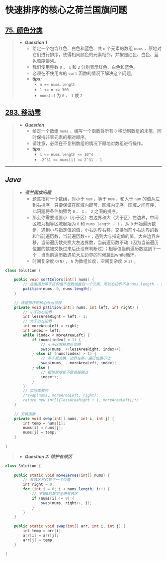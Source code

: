 # 快速排序的核心之荷兰国旗问题

## [75. 颜色分类](https://leetcode.cn/problems/sort-colors/)

> - ***Question 1***
>   - 给定一个包含红色、白色和蓝色、共 `n` 个元素的数组 `nums` ，原地对它们进行排序，使得相同颜色的元素相邻，并按照红色、白色、蓝色顺序排列。
>   - 我们使用整数 `0` 、 `1` 和 `2` 分别表示红色、白色和蓝色。
>   - 必须在不使用库的 `sort` 函数的情况下解决这个问题。
>   - ***tips:***
>     - `n == nums.length`
>     - `1 <= n <= 300`
>     - `nums[i]` 为 `0` 、 `1` 或  `2`

## [283. 移动零](https://leetcode.cn/problems/move-zeroes/)

> - ***Question***
>   - 给定一个数组 `nums` ，编写一个函数将所有 `0` 移动到数组的末尾，同时保持非零元素的相对顺序。
>   - 请注意，必须在不复制数组的情况下原地对数组进行操作。
>   - ***tips:***
>     - `1 <= nums.length <= 10^4`
>     - `-2^31 <= nums[i] <= 2^31 - 1`

---

## *Java*

> - ***荷兰国旗问题***
>   - 题意指将一个数组，对小于 `num` ，等于 `num` ，和大于 `num` 的值从左到右排序，只要保证在区域内即可，区域内无序，区域之间有序，此问题将条件加强为 `0` 、 `1` 、 `2` 之间的排序。
>   - 那么你需要设置小（小于区）右边界和大（大于区）左边界，中间区域为相等区域起始为 `0` 和 `nums.length - 1` ，从 `0` 开始遍历数组，遇到小与指定值的值，小右边界右移，交换当前小右边界的数和当前遍历数，当前遍历数++；遇到大与指定值的值，大左边界左移，当前遍历数交换大左边界数，当前遍历数不动（因为当前遍历位置的数被交换过来后还没有判断过）；相等值当前遍历数跳到下一个；当当前遍历数遇见大左边界的时候跳出while循环。
>   - 时间复杂度 `O(N)` ， `N` 为数组长度，空间复杂度 `O(1)` 。

```java
class Solution {
    
    public void sortColors(int[] nums) {
        // 这里因为等于区的值不是数组最后一个元素，所以右边界不从nums.length - 1开始
        patition(nums, 0, nums.length);
    }
    
    // 快速排序的核心分治过程
    private void patition(int[] nums, int left, int right) {
        // 小于的右边界
        int lessAreaRight = left - 1;
        // 大于的左边界
        int moreAreaLeft = right;
        int index = left;
        while (index < moreAreaLeft) {
            if (nums[index] < 1) {
                // 小于区右移然后交换
                swap(nums, ++lessAreaRight, index++);
            } else if (nums[index] > 1) {
                // 等于就交换，边界左移，遍历位置不动
                swap(nums, --moreAreaLeft, index);
            } else {
                // 相等就啥都不做直接跳过
                index++;
            }
        }
        // 实际需要的
        /*swap(nums, moreAreaLeft, right);
        return new int[]{lessAreaRight + 1, moreAreaLeft};*/
    }
    
    // 交换函数
    private void swap(int[] nums, int i, int j) {
        int temp = nums[i];
        nums[i] = nums[j];
        nums[j] = temp;
    }
    
}
```

> - ***Question 2: 维护有效区***

```java
class Solution {
    
    public static void moveZeroes(int[] nums) {
        // 有效区右边界下一个位置
        int right = 0;
        for (int i = 0; i < nums.length; i++) {
            // 不是0的数字全进有效区
            if (nums[i] != 0) {
                swap(nums, right++, i);
            }
        }
    }
    
    public static void swap(int[] arr, int i, int j) {
        int temp = arr[i];
        arr[i] = arr[j];
        arr[j] = temp;
    }
    
}
```
